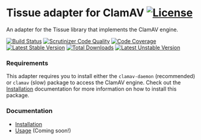 # Tissue adapter for ClamAV [![License](https://poser.pugx.org/cleentfaar/tissue-clamav-adapter/license.svg)](https://packagist.org/packages/cleentfaar/tissue-clamav-adapter)

An adapter for the Tissue library that implements the ClamAV engine.

[![Build Status](https://secure.travis-ci.org/cleentfaar/tissue-clamav-adapter.svg)](http://travis-ci.org/cleentfaar/tissue-clamav-adapter)
[![Scrutinizer Code Quality](https://scrutinizer-ci.com/g/cleentfaar/tissue-clamav-adapter/badges/quality-score.png?b=master)](https://scrutinizer-ci.com/g/cleentfaar/tissue-clamav-adapter/?branch=master)
[![Code Coverage](https://scrutinizer-ci.com/g/cleentfaar/tissue-clamav-adapter/badges/coverage.png?b=master)](https://scrutinizer-ci.com/g/cleentfaar/tissue-clamav-adapter/?branch=master)<br/>
[![Latest Stable Version](https://poser.pugx.org/cleentfaar/tissue-clamav-adapter/v/stable.svg)](https://packagist.org/packages/cleentfaar/tissue-clamav-adapter)
[![Total Downloads](https://poser.pugx.org/cleentfaar/tissue-clamav-adapter/downloads.svg)](https://packagist.org/packages/cleentfaar/tissue-clamav-adapter)
[![Latest Unstable Version](https://poser.pugx.org/cleentfaar/tissue-clamav-adapter/v/unstable.svg)](https://packagist.org/packages/cleentfaar/tissue-clamav-adapter)


### Requirements

This adapter requires you to install either the `clamav-daemon` (recommended) or `clamav` (slow) package to access
the ClamAV engine. Check out the [Installation](Resources/doc/installation.md) documentation for more information on how
to install this package.


### Documentation

- [Installation](Resources/doc/installation.md)
- [Usage](Resources/doc/usage.md) (Coming soon!)
